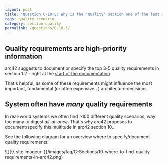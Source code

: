 ```yaml
---
layout: post
title: "Question C-10-5: Why is the 'Quality' section one of the last in the template, rather than being at the start?"
tags: quality scenario
category: section-quality
permalink: /questions/C-10-5/
---
```


## Quality requirements are high-priority information

arc42 suggests to document or specify the top 3-5 quality requirements
in section 1.2 - right at the [start of the documentation](http://docs.arc42.org/section-1/).

That's helpful, as some of these requirements might influence the
most important, fundamental (or often expensive...) architecture decisions.

## System often have _many_ quality requirements

In real-world systems we often find >100 different quality scenarios,
way too many to digest _all-at-once_. That's why arc42 proposes
to document/specify this multitude in arc42 section 10...

See the following diagram for an overview where to specify/document
quality requirements:

![]({{ site.imageurl }}/images/faq/C-Sections/10-where-to-find-quality-requirements-in-arc42.png)
